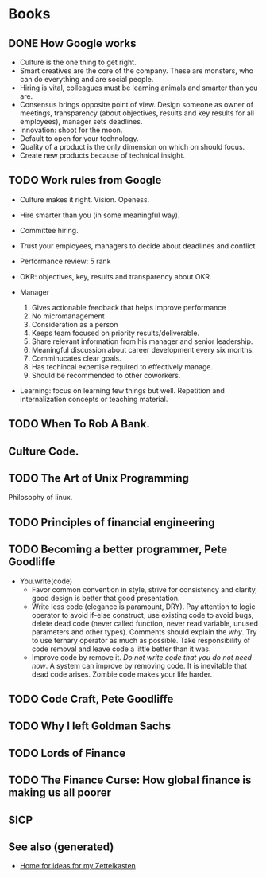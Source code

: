 # Books

## <span class="done DONE">DONE</span> How Google works

-   Culture is the one thing to get right.
-   Smart creatives are the core of the company. These are monsters, who
    can do everything and are social people.
-   Hiring is vital, colleagues must be learning animals and smarter
    than you are.
-   Consensus brings opposite point of view. Design someone as owner of
    meetings, transparency (about objectives, results and key results
    for all employees), manager sets deadlines.
-   Innovation: shoot for the moon.
-   Default to open for your technology.
-   Quality of a product is the only dimension on which on should focus.
-   Create new products because of technical insight.

## <span class="todo TODO">TODO</span> Work rules from Google

-   Culture makes it right. Vision. Openess.

-   Hire smarter than you (in some meaningful way).

-   Committee hiring.

-   Trust your employees, managers to decide about deadlines and
    conflict.

-   Performance review: 5 rank

-   OKR: objectives, key, results and transparency about OKR.

-   Manager

    1.  Gives actionable feedback that helps improve performance
    2.  No micromanagement
    3.  Consideration as a person
    4.  Keeps team focused on priority results/deliverable.
    5.  Share relevant information from his manager and senior
        leadership.
    6.  Meaningful discussion about career development every six months.
    7.  Comminucates clear goals.
    8.  Has techincal expertise required to effectively manage.
    9.  Should be recommended to other coworkers.

-   Learning: focus on learning few things but well. Repetition and
    internalization concepts or teaching material.

## <span class="todo TODO">TODO</span> When To Rob A Bank.

## Culture Code.

## <span class="todo TODO">TODO</span> The Art of Unix Programming

Philosophy of linux.

## <span class="todo TODO">TODO</span> Principles of financial engineering

## <span class="todo TODO">TODO</span> Becoming a better programmer, Pete Goodliffe

-   You.write(code)
    -   Favor common convention in style, strive for consistency and
        clarity, good design is better that good presentation.
    -   Write less code (elegance is paramount, DRY). Pay attention to
        logic operator to avoid if-else construct, use existing code to
        avoid bugs, delete dead code (never called function, never read
        variable, unused parameters and other types). Comments should
        explain the *why*. Try to use ternary operator as much as
        possible. Take responsibility of code removal and leave code a
        little better than it was.
    -   Improve code by remove it. *Do not write code that you do not
        need now*. A system can improve by removing code. It is
        inevitable that dead code arises. Zombie code makes your life
        harder.

## <span class="todo TODO">TODO</span> Code Craft, Pete Goodliffe

## <span class="todo TODO">TODO</span> Why I left Goldman Sachs

## <span class="todo TODO">TODO</span> Lords of Finance

## <span class="todo TODO">TODO</span> The Finance Curse: How global finance is making us all poorer

## SICP

## See also (generated)

-   [Home for ideas for my
    Zettelkasten](./id:fcaa7ed0-ed8c-48bb-a440-ffa872141583)

